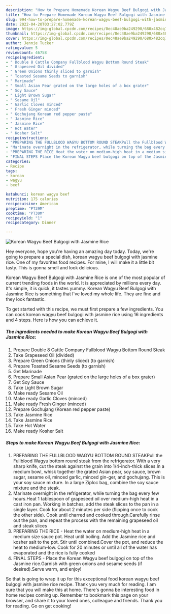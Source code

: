 ```yaml
---
description: "How to Prepare Homemade Korean Wagyu Beef Bulgogi with Jasmine Rice"
title: "How to Prepare Homemade Korean Wagyu Beef Bulgogi with Jasmine Rice"
slug: 994-how-to-prepare-homemade-korean-wagyu-beef-bulgogi-with-jasmine-rice
date: 2022-04-20T03:27:02.779Z
image: https://img-global.cpcdn.com/recipes/0ec48ae9ba249290/680x482cq70/korean-wagyu-beef-bulgogi-with-jasmine-rice-recipe-main-photo.jpg
thumbnail: https://img-global.cpcdn.com/recipes/0ec48ae9ba249290/680x482cq70/korean-wagyu-beef-bulgogi-with-jasmine-rice-recipe-main-photo.jpg
cover: https://img-global.cpcdn.com/recipes/0ec48ae9ba249290/680x482cq70/korean-wagyu-beef-bulgogi-with-jasmine-rice-recipe-main-photo.jpg
author: Jennie Tucker
ratingvalue: 5
reviewcount: 46758
recipeingredient:
- " Double 8 Cattle Company Fullblood Wagyu Bottom Round Steak"
- " Grapeseed Oil divided"
- " Green Onions thinly sliced to garnish"
- " Toasted Sesame Seeds to garnish"
- " Marinade"
- " Small Asian Pear grated on the large holes of a box grater"
- " Soy Sauce"
- " Light Brown Sugar"
- " Sesame Oil"
- " Garlic Cloves minced"
- " Fresh Ginger minced"
- " Gochujang Korean red pepper paste"
- " Jasmine Rice"
- " Jasmine Rice"
- " Hot Water"
- " Kosher Salt"
recipeinstructions:
- "PREPARING THE FULLBLOOD WAGYU BOTTOM ROUND STEAKPull the Fullblood Wagyu bottom round steak from the refrigerator. With a very sharp knife, cut the steak against the grain into 1/4-inch-thick slices.In a medium bowl, whisk together the grated Asian pear, soy sauce, brown sugar, sesame oil, minced garlic, minced gin-ger, and gochujang. This is your soy sauce mixture. In a large Ziploc bag, combine the soy sauce mixture and the steak."
- "Marinate overnight in the refrigerator, while turning the bag every few hours.Heat 1 tablespoon of grapeseed oil over medium-high heat in a cast iron pan. Working in batches, add the steak slices to the pan in a single layer. Cook for about 2 minutes per side (flipping once to cook the other side). Cook until charred and cooked through.Carefully rinse out the pan, and repeat the process with the remaining grapeseed oil and steak slices"
- "PREPARING THE RICE Heat the water on medium-high heat in a medium size sauce pot. Heat until boiling. Add the Jasmine rice and kosher salt to the pot. Stir until combined.Cover the pot, and reduce the heat to medium-low. Cook for 20 minutes or until all of the water has evaporated and the rice is fully cooked"
- "FINAL STEPS Place the Korean Wagyu beef bulgogi on top of the Jasmine rice.Garnish with green onions and sesame seeds (if desired).Serve warm, and enjoy!"
categories:
- Recipe
tags:
- korean
- wagyu
- beef

katakunci: korean wagyu beef 
nutrition: 175 calories
recipecuisine: American
preptime: "PT39M"
cooktime: "PT30M"
recipeyield: "1"
recipecategory: Dinner

---
```



![Korean Wagyu Beef Bulgogi with Jasmine Rice](https://img-global.cpcdn.com/recipes/0ec48ae9ba249290/680x482cq70/korean-wagyu-beef-bulgogi-with-jasmine-rice-recipe-main-photo.jpg)

Hey everyone, hope you're having an amazing day today. Today, we're going to prepare a special dish, korean wagyu beef bulgogi with jasmine rice. One of my favorites food recipes. For mine, I will make it a little bit tasty. This is gonna smell and look delicious.

Korean Wagyu Beef Bulgogi with Jasmine Rice is one of the most popular of current trending foods in the world. It is appreciated by millions every day. It's simple, it is quick, it tastes yummy. Korean Wagyu Beef Bulgogi with Jasmine Rice is something that I've loved my whole life. They are fine and they look fantastic.




To get started with this recipe, we must first prepare a few ingredients. You can cook korean wagyu beef bulgogi with jasmine rice using 16 ingredients and 4 steps. Here is how you can achieve it.

<!--inarticleads1-->

##### The ingredients needed to make Korean Wagyu Beef Bulgogi with Jasmine Rice:

1. Prepare  Double 8 Cattle Company Fullblood Wagyu Bottom Round Steak
1. Take  Grapeseed Oil (divided)
1. Prepare  Green Onions (thinly sliced) (to garnish)
1. Prepare  Toasted Sesame Seeds (to garnish)
1. Get  Marinade
1. Prepare  Small Asian Pear (grated on the large holes of a box grater)
1. Get  Soy Sauce
1. Take  Light Brown Sugar
1. Make ready  Sesame Oil
1. Make ready  Garlic Cloves (minced)
1. Make ready  Fresh Ginger (minced)
1. Prepare  Gochujang (Korean red pepper paste)
1. Take  Jasmine Rice
1. Take  Jasmine Rice
1. Take  Hot Water
1. Make ready  Kosher Salt




<!--inarticleads2-->

##### Steps to make Korean Wagyu Beef Bulgogi with Jasmine Rice:

1. PREPARING THE FULLBLOOD WAGYU BOTTOM ROUND STEAKPull the Fullblood Wagyu bottom round steak from the refrigerator. With a very sharp knife, cut the steak against the grain into 1/4-inch-thick slices.In a medium bowl, whisk together the grated Asian pear, soy sauce, brown sugar, sesame oil, minced garlic, minced gin-ger, and gochujang. This is your soy sauce mixture. In a large Ziploc bag, combine the soy sauce mixture and the steak.
1. Marinate overnight in the refrigerator, while turning the bag every few hours.Heat 1 tablespoon of grapeseed oil over medium-high heat in a cast iron pan. Working in batches, add the steak slices to the pan in a single layer. Cook for about 2 minutes per side (flipping once to cook the other side). Cook until charred and cooked through.Carefully rinse out the pan, and repeat the process with the remaining grapeseed oil and steak slices
1. PREPARING THE RICE - Heat the water on medium-high heat in a medium size sauce pot. Heat until boiling. Add the Jasmine rice and kosher salt to the pot. Stir until combined.Cover the pot, and reduce the heat to medium-low. Cook for 20 minutes or until all of the water has evaporated and the rice is fully cooked
1. FINAL STEPS - Place the Korean Wagyu beef bulgogi on top of the Jasmine rice.Garnish with green onions and sesame seeds (if desired).Serve warm, and enjoy!




So that is going to wrap it up for this exceptional food korean wagyu beef bulgogi with jasmine rice recipe. Thank you very much for reading. I am sure that you will make this at home. There's gonna be interesting food in home recipes coming up. Remember to bookmark this page on your browser, and share it to your loved ones, colleague and friends. Thank you for reading. Go on get cooking!
